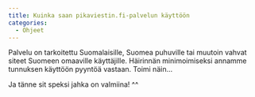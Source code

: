 ```yaml
---
title: Kuinka saan pikaviestin.fi-palvelun käyttöön
categories:
  - Ohjeet
---
```


Palvelu on tarkoitettu Suomalaisille, Suomea puhuville tai muutoin vahvat siteet Suomeen omaaville käyttäjille. Häirinnän minimoimiseksi annamme tunnuksen käyttöön pyyntöä vastaan. Toimi näin...

<!-- more -->

Ja tänne sit speksi jahka on valmiina! ^^
